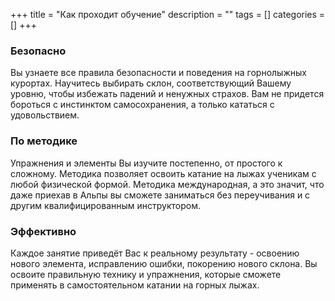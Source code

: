 +++
title = "Как проходит обучение"
description = ""
tags = []
categories = []
+++

### Безопасно
 
Вы узнаете все правила безопасности и поведения на горнолыжных курортах. Научитесь выбирать склон, соответствующий Вашему уровню, чтобы избежать падений и ненужных страхов. Вам не придется бороться с инстинктом самосохранения, а только кататься с удовольствием.


### По методике
 
Упражнения и элементы Вы изучите постепенно, от простого к сложному. Методика позволяет освоить катание на лыжах  ученикам с любой физической формой.  Методика международная, а это значит, что даже приехав в Альпы вы сможете заниматься без переучивания и с другим квалифицированным инструктором.

### Эффективно
 
Каждое занятие приведёт Вас к реальному результату - освоению нового элемента, исправлению ошибки, покорению нового склона. Вы освоите правильную технику и упражнения, которые сможете применять в самостоятельном катании на горных лыжах.
